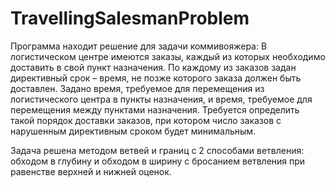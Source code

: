 # TravellingSalesmanProblem
Программа находит решение для задачи коммивояжера:
В логистическом центре имеются заказы, каждый из которых необходимо доставить в свой пункт назначения.
По каждому из заказов задан директивный срок – время, не позже которого заказа должен быть доставлен.
Задано время, требуемое для перемещения из логистического центра в пункты назначения, и время, требуемое для перемещения между пунктами назначения.
Требуется определить такой порядок доставки заказов, при котором число заказов с нарушенным директивным сроком будет минимальным. 

Задача решена методом ветвей и границ с 2 способами ветвления: обходом в глубину и обходом в ширину с бросанием ветвления при равенстве верхней и нижней оценок.
